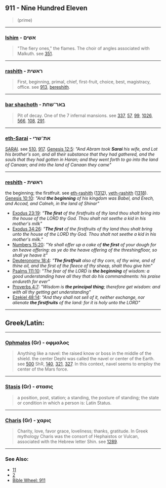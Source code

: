## 911 - Nine Hundred Eleven
> (prime)

---

### [Ishim](/keys/AShIMf) - אשים
> "The fiery ones," the flames. The choir of angles associated with Malkuth. see [351](351).

---

### [rashith](/keys/RAShITh) - ראשית
> First, beginning, primal, chief, first-fruit, choice, best, magistracy, office. see [913](913), [bereshith](/keys/BRAShITh).

---

### [bar shachoth](/keys/BAR-ShChTh) - באר־שחת
> Pit of decay. One of the 7 infernal mansions. see [337](337), [57](57), [99](99), [1026](1026), [566](566), [108](108), [291](291).

---

### [eth-Sarai](/keys/ATh-ShRI) - את־שרי
[SARAI](/keys/ShRI). see [510](510), [917](917). [Genesis 12:5](https://biblehub.com/genesis/12-5.htm): *"And Abram took **Sarai** his wife, and Lot his brother's son, and all their substance that they had gathered, and the souls that they had gotten in Haran; and they went forth to go into the land of Canaan; and into the land of Canaan they came"*

---

### [reshith](/keys/RAShITh) - ראשית
the beginning; the firstfruit. see [eth-rashith](/keys/ATh-RAShITh) ([1312](1312)), [veth-rashith](/keys/VATh-RAShITh) ([1318](1318)). [Genesis 10:10](https://biblehub.com/genesis/10-10.htm): *"And **the beginning** of his kingdom was Babel, and Erech, and Accad, and Calneh, in the land of Shinar"*

- [Exodus 23:19](https://biblehub.com/exodus/23-19.htm): *"**The first** of the firstfruits of thy land thou shalt bring into the house of the LORD thy God. Thou shalt not seethe a kid in his mother's milk"*
- [Exodus 34:26](https://biblehub.com/exodus/34-26.htm): *"**The first** of the firstfruits of thy land thou shalt bring unto the house of the LORD thy God. Thou shalt not seethe a kid in his mother's milk."*
- [Numbers 15:20](https://biblehub.com/numbers/15-20.htm): *"Ye shall offer up a cake of **the first** of your dough for an heave offering: as ye do the heave offering of the threshingfloor, so shall ye heave it"*
- [Deuteronomy 18:4](https://biblehub.com/deuteronomy/18-4.htm): *"**The firstfruit** also of thy corn, of thy wine, and of thine oil, and the first of the fleece of thy sheep, shalt thou give him"*
- [Psalms 111:10](https://biblehub.com/psalms/111-10.htm): *"The fear of the LORD is **the beginning** of wisdom: a good understanding have all they that do his commandments: his praise endureth for ever"*
- [Proverbs 4:7](https://biblehub.com/proverbs/4-7.htm): *"Wisdom is **the principal thing**; therefore get wisdom: and with all thy getting get understanding"*
- [Ezekiel 48:14](https://biblehub.com/ezekiel/48-14.htm): *"And they shall not sell of it, neither exchange, nor alienate **the firstfruits** of the land: for it is holy unto the LORD"*

---

## Greek/Latin:

---

### [Ophmalos](/greek?word=ophmalos) (Gr) - οφμαλος
> Anything like a navel: the raised know or boss in the middle of the shield. the center Dephi was called the navel or center of the Earth. see [500](500) ShR, [140](140), [321](321), [327](327). In this context, navel seems to employ the center of the Mars force.

---

### [Stasis](/greek?word=stasis) (Gr) - στασις
> a position, post, station; a standing, the posture of standing; the state or condition in which a person is: Latin Status.

---

### [Charis](/greek?word=charis) (Gr) - χαρις
> Charity, love, favor grace, loveliness; thanks, gratitude. In Greek mythology Charis was the consort of Hephaistos or Vulcan, associated with the Hebrew letter Shin. see [1289](1289).

---

### See Also:

- [11](11)
- [2](2)
- [Bible Wheel: 911](https://www.biblewheel.com//GR/GR_Database.php?SearchBy_Gematria=911)

